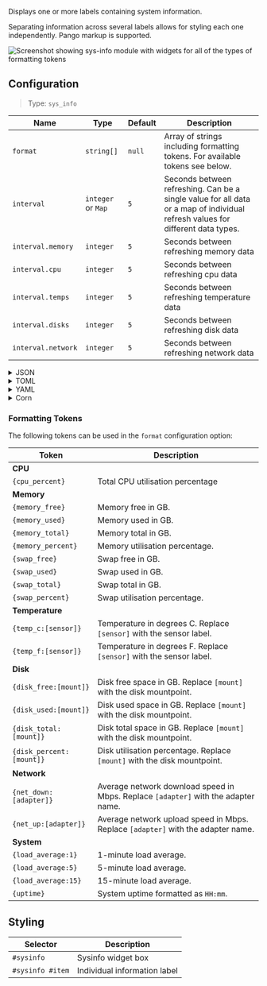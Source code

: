 Displays one or more labels containing system information. 

Separating information across several labels allows for styling each one independently. 
Pango markup is supported.

![Screenshot showing sys-info module with widgets for all of the types of formatting tokens](https://user-images.githubusercontent.com/5057870/196059090-4056d083-69f0-4e6f-9673-9e35dc29d9f0.png)


## Configuration

> Type: `sys_info`

| Name               | Type               | Default | Description                                                                                                                    |
|--------------------|--------------------|---------|--------------------------------------------------------------------------------------------------------------------------------|
| `format`           | `string[]`         | `null`  | Array of strings including formatting tokens. For available tokens see below.                                                  |
| `interval`         | `integer` or `Map` | `5`     | Seconds between refreshing. Can be a single value for all data or a map of individual refresh values for different data types. |
| `interval.memory`  | `integer`          | `5`     | Seconds between refreshing memory data                                                                                         |
| `interval.cpu`     | `integer`          | `5`     | Seconds between refreshing cpu data                                                                                            |
| `interval.temps`   | `integer`          | `5`     | Seconds between refreshing temperature data                                                                                    |
| `interval.disks`   | `integer`          | `5`     | Seconds between refreshing disk data                                                                                           |
| `interval.network` | `integer`          | `5`     | Seconds between refreshing network data                                                                                        |

<details>
<summary>JSON</summary>

```json
{
  "end": [
    {
      "format": [
        " {cpu_percent}% | {temp_c:k10temp_Tccd1}°C",
        " {memory_used} / {memory_total} GB ({memory_percent}%)",
        "| {swap_used} / {swap_total} GB ({swap_percent}%)",
        " {disk_used:/} / {disk_total:/} GB ({disk_percent:/}%)",
        "李 {net_down:enp39s0} / {net_up:enp39s0} Mbps",
        "猪 {load_average:1} | {load_average:5} | {load_average:15}",
        " {uptime}"
      ],
      "interval": {
        "cpu": 1,
        "disks": 300,
        "memory": 30,
        "networks": 3,
        "temps": 5
      },
      "type": "sys_info"
    }
  ]
}
```

</details>

<details>
<summary>TOML</summary>

```toml
[[end]]
type = 'sys_info'
format = [
    ' {cpu_percent}% | {temp_c:k10temp_Tccd1}°C',
    ' {memory_used} / {memory_total} GB ({memory_percent}%)',
    '| {swap_used} / {swap_total} GB ({swap_percent}%)',
    ' {disk_used:/} / {disk_total:/} GB ({disk_percent:/}%)',
    '李 {net_down:enp39s0} / {net_up:enp39s0} Mbps',
    '猪 {load_average:1} | {load_average:5} | {load_average:15}',
    ' {uptime}',
]

[end.interval]
cpu = 1
disks = 300
memory = 30
networks = 3
temps = 5


```

</details>

<details>
<summary>YAML</summary>

```yaml
end:
- format:
  - ' {cpu_percent}% | {temp_c:k10temp_Tccd1}°C'
  - ' {memory_used} / {memory_total} GB ({memory_percent}%)'
  - '| {swap_used} / {swap_total} GB ({swap_percent}%)'
  - ' {disk_used:/} / {disk_total:/} GB ({disk_percent:/}%)'
  - '李 {net_down:enp39s0} / {net_up:enp39s0} Mbps'
  - '猪 {load_average:1} | {load_average:5} | {load_average:15}'
  - ' {uptime}'
  interval:
    cpu: 1
    disks: 300
    memory: 30
    networks: 3
    temps: 5
  type: sys_info
```

</details>

<details>
<summary>Corn</summary>

```corn
{
  end = [
    {
      type = "sys_info"

      interval.memory = 30
      interval.cpu = 1
      interval.temps = 5
      interval.disks = 300
      interval.networks = 3

      format = [
        " {cpu_percent}% | {temp_c:k10temp_Tccd1}°C"
        " {memory_used} / {memory_total} GB ({memory_percent}%)"
        "| {swap_used} / {swap_total} GB ({swap_percent}%)"
        " {disk_used:/} / {disk_total:/} GB ({disk_percent:/}%)"
        "李 {net_down:enp39s0} / {net_up:enp39s0} Mbps"
        "猪 {load_average:1} | {load_average:5} | {load_average:15}"
        " {uptime}"
      ]
    }
  ]
}
```

</details>

### Formatting Tokens

The following tokens can be used in the `format` configuration option:

| Token                    | Description                                                                        |
|--------------------------|------------------------------------------------------------------------------------|
| **CPU**                  |                                                                                    |
| `{cpu_percent}`          | Total CPU utilisation percentage                                                   |
| **Memory**               |                                                                                    |
| `{memory_free}`          | Memory free in GB.                                                                 |
| `{memory_used}`          | Memory used in GB.                                                                 |
| `{memory_total}`         | Memory total in GB.                                                                |
| `{memory_percent}`       | Memory utilisation percentage.                                                     |
| `{swap_free}`            | Swap free in GB.                                                                   |
| `{swap_used}`            | Swap used in GB.                                                                   |
| `{swap_total}`           | Swap total in GB.                                                                  |
| `{swap_percent}`         | Swap utilisation percentage.                                                       |
| **Temperature**          |                                                                                    |
| `{temp_c:[sensor]}`      | Temperature in degrees C. Replace `[sensor]` with the sensor label.                |
| `{temp_f:[sensor]}`      | Temperature in degrees F. Replace `[sensor]` with the sensor label.                |
| **Disk**                 |                                                                                    |
| `{disk_free:[mount]}`    | Disk free space in GB. Replace `[mount]` with the disk mountpoint.                 |
| `{disk_used:[mount]}`    | Disk used space in GB. Replace `[mount]` with the disk mountpoint.                 |
| `{disk_total:[mount]}`   | Disk total space in GB. Replace `[mount]` with the disk mountpoint.                |
| `{disk_percent:[mount]}` | Disk utilisation percentage. Replace `[mount]` with the disk mountpoint.           |
| **Network**              |                                                                                    |
| `{net_down:[adapter]}`   | Average network download speed in Mbps. Replace `[adapter]` with the adapter name. |
| `{net_up:[adapter]}`     | Average network upload speed in Mbps. Replace `[adapter]` with the adapter name.   |
| **System**               |                                                                                    |
| `{load_average:1}`       | 1-minute load average.                                                             |
| `{load_average:5}`       | 5-minute load average.                                                             |
| `{load_average:15}`      | 15-minute load average.                                                            |
| `{uptime}`               | System uptime formatted as `HH:mm`.                                                |

## Styling

| Selector         | Description                  |
|------------------|------------------------------|
| `#sysinfo`       | Sysinfo widget box           |
| `#sysinfo #item` | Individual information label |